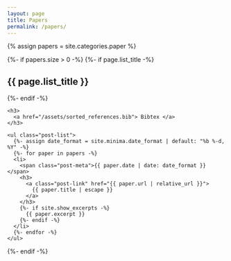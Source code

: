 ```yaml
---
layout: page 
title: Papers
permalink: /papers/
---
```


<div class="home">
  {% assign papers = site.categories.paper %}


  {%- if papers.size > 0 -%}
    {%- if page.list_title -%}
      <h2 class="post-list-heading">{{ page.list_title }}</h2>
    {%- endif -%}

    <h3>
      <a href="/assets/sorted_references.bib"> Bibtex </a> 
    </h3>

    <ul class="post-list">
      {%- assign date_format = site.minima.date_format | default: "%b %-d, %Y" -%}
      {%- for paper in papers -%}
      <li>
        <span class="post-meta">{{ paper.date | date: date_format }}</span>
        <h3>
          <a class="post-link" href="{{ paper.url | relative_url }}">
            {{ paper.title | escape }}
          </a>
        </h3>
        {%- if site.show_excerpts -%}
          {{ paper.excerpt }}
        {%- endif -%}
      </li>
      {%- endfor -%}
    </ul>

  {%- endif -%}

</div>
